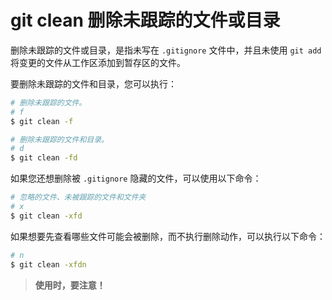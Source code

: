 # git clean 删除未跟踪的文件或目录

删除未跟踪的文件或目录，是指未写在 `.gitignore` 文件中，并且未使用 `git add` 将变更的文件从工作区添加到暂存区的文件。

要删除未跟踪的文件和目录，您可以执行：

```bash
# 删除未跟踪的文件。
# f
$ git clean -f

# 删除未跟踪的文件和目录。
# d
$ git clean -fd
```

如果您还想删除被 `.gitignore` 隐藏的文件，可以使用以下命令：

```bash
# 忽略的文件、未被跟踪的文件和文件夹
# x
$ git clean -xfd
```

如果想要先查看哪些文件可能会被删除，而不执行删除动作，可以执行以下命令：

```bash
# n
$ git clean -xfdn
```

> **使用时，要注意！**
